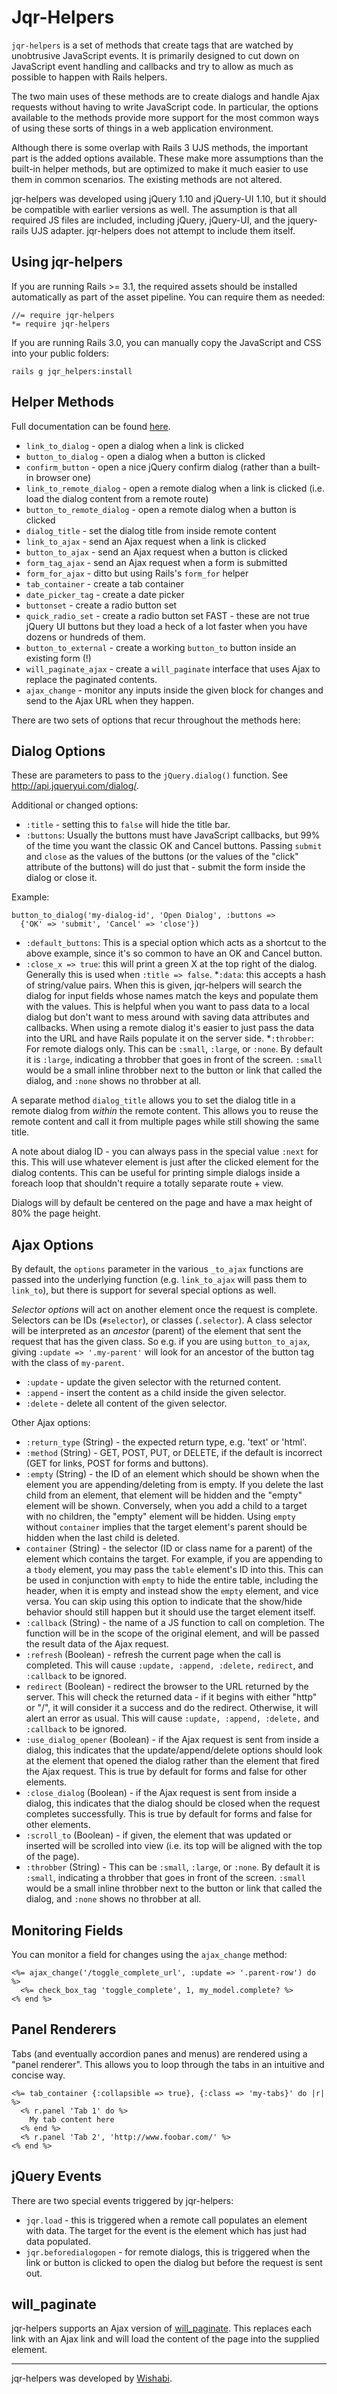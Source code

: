 # Jqr-Helpers

`jqr-helpers` is a set of methods that create tags that are watched by unobtrusive JavaScript
events. It is primarily designed to cut down on JavaScript event handling and
callbacks and try to allow as much as possible to happen with Rails helpers.

The two main uses of these methods are to create dialogs and handle
Ajax requests without having to write JavaScript code. In particular, the options
available to the methods provide more support for the most common ways of using
these sorts of things in a web application environment.

Although there is some overlap with Rails 3 UJS methods, the important part
is the added options available. These make more assumptions than the built-in
helper methods, but are optimized to make it much easier to use them in
common scenarios. The existing methods are not altered.

jqr-helpers was developed using jQuery 1.10 and jQuery-UI 1.10, but it should
be compatible with earlier versions as well. The assumption is that all
required JS files are included, including jQuery, jQuery-UI, and the jquery-rails
UJS adapter. jqr-helpers does not attempt to include them itself.

## Using jqr-helpers ##

If you are running Rails >= 3.1, the required assets should be installed
automatically as part of the asset pipeline. You can require them as needed:

    //= require jqr-helpers
    *= require jqr-helpers

If you are running Rails 3.0, you can manually copy the JavaScript and CSS
into your public folders:

    rails g jqr_helpers:install

## Helper Methods ##

Full documentation can be found [here](https://rawgithub.com/wishabi/jqr-helpers/master/doc/JqrHelpers/Helpers.html).

* `link_to_dialog` - open a dialog when a link is clicked
* `button_to_dialog` - open a dialog when a button is clicked
* `confirm_button` - open a nice jQuery confirm dialog (rather than a built-in browser one)
* `link_to_remote_dialog` - open a remote dialog when a link is clicked (i.e. load
the dialog content from a remote route)
* `button_to_remote_dialog` - open a remote dialog when a button is clicked
* `dialog_title` - set the dialog title from inside remote content
* `link_to_ajax` - send an Ajax request when a link is clicked
* `button_to_ajax` - send an Ajax request when a button is clicked
* `form_tag_ajax` - send an Ajax request when a form is submitted
* `form_for_ajax` - ditto but using Rails's `form_for` helper
* `tab_container` - create a tab container
* `date_picker_tag` - create a date picker
* `buttonset` - create a radio button set
* `quick_radio_set` - create a radio button set FAST - these are not true jQuery UI buttons but
they load a heck of a lot faster when you have dozens or hundreds of them.
* `button_to_external` - create a working `button_to` button inside an existing form (!)
* `will_paginate_ajax` - create a `will_paginate` interface that uses Ajax to
replace the paginated contents.
* `ajax_change` - monitor any inputs inside the given block for changes
and send to the Ajax URL when they happen.

There are two sets of options that recur throughout the methods here:

## Dialog Options ##

These are parameters to pass to the `jQuery.dialog()` function.
See <http://api.jqueryui.com/dialog/>.

Additional or changed options:

* `:title` - setting this to `false` will hide the title bar.
* `:buttons`: Usually the buttons must have JavaScript callbacks, but 99% of the
time you want the classic OK and Cancel buttons. Passing `submit` and `close`
as the values of the buttons (or the values of the "click" attribute of the
buttons) will do just that - submit the form inside the dialog or close it.

Example:

    button_to_dialog('my-dialog-id', 'Open Dialog', :buttons =>
      {'OK' => 'submit', 'Cancel' => 'close'})

* `:default_buttons`: This is a special option which acts as a shortcut
to the above example, since it's so common to have an OK and Cancel button.
* `:close_x => true`: this will print a green X at the top
right of the dialog. Generally this is used when `:title => false`.
*`:data`: this accepts a hash of string/value pairs. When this
is given, jqr-helpers will search the dialog for input fields whose names
match the keys and populate them with the values. This is helpful when you want
to pass data to a local dialog but don't want to mess around with saving data
attributes and callbacks. When using a remote dialog it's easier to just pass
the data into the URL and have Rails populate it on the server side.
*`:throbber`: For remote dialogs only. This can be `:small`, `:large`, or
`:none`. By default it is `:large`, indicating a throbber that goes in front
of the screen. `:small` would be a small inline throbber next to the button or
link that called the dialog, and `:none` shows no throbber at all.

A separate method `dialog_title` allows you to set the dialog title in a
remote dialog from _within_ the remote content. This allows you to reuse the
remote content and call it from multiple pages while still showing the same
title.

A note about dialog ID - you can always pass in the special value `:next` for
this. This will use whatever element is just after the clicked element
for the dialog contents. This can be useful for printing simple dialogs inside a
foreach loop that shouldn't require a totally separate route + view.

Dialogs will by default be centered on the page and have a max height of 80%
the page height.

## Ajax Options ##

By default, the `options` parameter in the various `_to_ajax` functions are
passed into the underlying function (e.g. `link_to_ajax` will pass them to
`link_to`), but there is support for several special options as well.

*Selector options* will act on another element once the request is complete.
Selectors can be IDs (`#selector`), or classes (`.selector`).
A class selector will be interpreted as an *ancestor* (parent) of the
element that sent the request that has the given class. So e.g. if you
are using `button_to_ajax`, giving `:update => '.my-parent'` will look for
an ancestor of the button tag with the class of `my-parent`.

* `:update` - update the given selector with the returned content.
* `:append` - insert the content as a child inside the given selector.
* `:delete` - delete all content of the given selector.

Other Ajax options:

* `:return_type` (String) - the expected return type, e.g. 'text' or 'html'.
* `:method` (String) - GET, POST, PUT, or DELETE, if the default is incorrect
  (GET for links, POST for forms and buttons).
* `:empty` (String) - the ID of an element which should be shown when the
element you are appending/deleting from is empty. If you delete the last child
from an element, that element will be hidden and the "empty" element will
be shown. Conversely, when you add a child to a target with no children, the
"empty" element will be hidden. Using `empty` without `container` implies that
the target element's parent should be hidden when the last child is deleted.
* `container` (String) - the selector (ID or class name for a parent) of the
element which contains the target. For example, if you are appending to a
`tbody` element, you may pass the `table` element's ID into this. This can be
used in conjunction with `empty` to hide the entire table, including the header,
when it is empty and instead show the `empty` element, and vice versa.
You can skip using this option to indicate that the show/hide
behavior should still happen but it should use the target element itself.
* `:callback` (String) - the name of a JS function to call on completion.
The function will be in the scope of the original element, and
will be passed the result data of the Ajax request.
* `:refresh` (Boolean) - refresh the current page when the call is completed.
This will cause `:update, :append, :delete,` `redirect`,
and `:callback` to be ignored.
* `redirect` (Boolean) - redirect the browser to the URL returned by the
server. This will check the returned data - if it begins with either "http"
or "/", it will consider it a success and do the redirect. Otherwise, it will
alert an error as usual.
This will cause `:update, :append, :delete,` and `:callback` to be ignored.
* `:use_dialog_opener` (Boolean) - if the Ajax request is sent from inside
a dialog, this indicates that the update/append/delete options should
look at the element that opened the dialog rather than the element that
fired the Ajax request. This is true by default for forms and false for
other elements.
* `:close_dialog` (Boolean) - if the Ajax request is sent from inside a dialog,
this indicates that the dialog should be closed when the request completes
successfully. This is true by default for forms and false for
other elements.
* `:scroll_to` (Boolean) - if given, the element that was updated or inserted
will be scrolled into view (i.e. its top will be aligned with the top of the
page).
* `:throbber` (String) - This can be `:small`, `:large`, or
`:none`. By default it is `:small`, indicating a throbber that goes in front
of the screen. `:small` would be a small inline throbber next to the button or
link that called the dialog, and `:none` shows no throbber at all.

## Monitoring Fields ##

You can monitor a field for changes using the ``ajax_change`` method:

    <%= ajax_change('/toggle_complete_url', :update => '.parent-row') do %>
      <%= check_box_tag 'toggle_complete', 1, my_model.complete? %>
    <% end %>

## Panel Renderers ##

Tabs (and eventually accordion panes and menus) are rendered using a "panel renderer".
This allows you to loop through the tabs in an intuitive and concise way.

    <%= tab_container {:collapsible => true}, {:class => 'my-tabs}' do |r| %>
      <% r.panel 'Tab 1' do %>
        My tab content here
      <% end %>
      <% r.panel 'Tab 2', 'http://www.foobar.com/' %>
    <% end %>

## jQuery Events ##

There are two special events triggered by jqr-helpers:

* `jqr.load` - this is triggered when a remote call populates an element with
data. The target for the event is the element which has just had data
populated.
* `jqr.beforedialogopen` - for remote dialogs, this is triggered when the
link or button is clicked to open the dialog but before the request is sent out.

## will_paginate ##

jqr-helpers supports an Ajax version of [will_paginate](https://github.com/mislav/will_paginate).
This replaces each link with an Ajax link and will load the content of the page
into the supplied element.

***

jqr-helpers was developed by [Wishabi](http://www.wishabi.com).